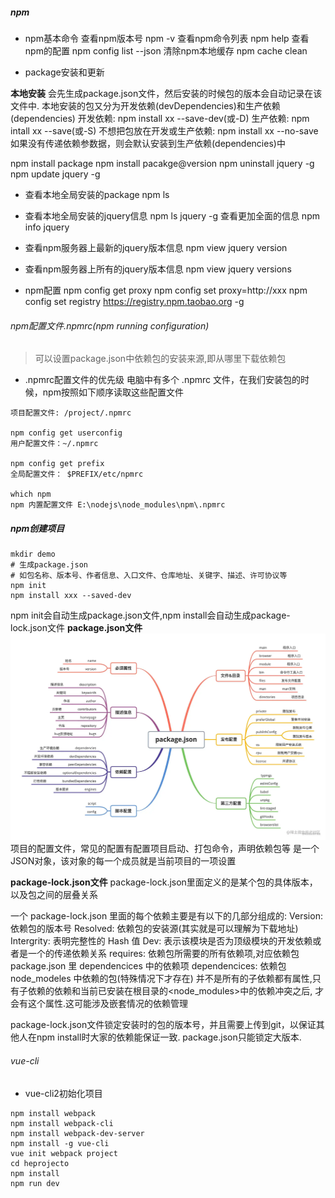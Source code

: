 ##### npm

* npm基本命令
查看npm版本号 npm -v
查看npm命令列表 npm help
查看npm的配置 npm config list --json
清除npm本地缓存 npm cache clean

* package安装和更新

**本地安装**
会先生成package.json文件，然后安装的时候包的版本会自动记录在该文件中.
本地安装的包又分为开发依赖(devDependencies)和生产依赖(dependencies)
开发依赖: npm install xx --save-dev(或-D)
生产依赖: npm intall xx --save(或-S) 
不想把包放在开发或生产依赖: npm install xx --no-save
如果没有传递依赖参数据，则会默认安装到生产依赖(dependencies)中

npm install package 
npm install pacakge@version
npm uninstall jquery -g
npm update jquery -g

*  查看本地全局安装的package
npm ls

* 查看本地全局安装的jquery信息
npm ls jquery -g
查看更加全面的信息 npm info jquery

* 查看npm服务器上最新的jquery版本信息
npm view jquery version

* 查看npm服务器上所有的jquery版本信息
npm view jquery versions

* npm配置
npm config get proxy
npm config set proxy=http://xxx
npm config set registry https://registry.npm.taobao.org -g

###### npm配置文件.npmrc(npm running configuration)
> 可以设置package.json中依赖包的安装来源,即从哪里下载依赖包

* .npmrc配置文件的优先级
电脑中有多个 .npmrc 文件，在我们安装包的时候，npm按照如下顺序读取这些配置文件

```
项目配置文件: /project/.npmrc

npm config get userconfig
用户配置文件：~/.npmrc

npm config get prefix
全局配置文件： $PREFIX/etc/npmrc

which npm 
npm 内置配置文件 E:\nodejs\node_modules\npm\.npmrc
```


##### npm创建项目
```shell
mkdir demo 
# 生成package.json
# 如包名称、版本号、作者信息、入口文件、仓库地址、关键字、描述、许可协议等
npm init 	
npm install xxx --saved-dev
```

npm init会自动生成package.json文件,npm install会自动生成package-lock.json文件
**package.json文件**
![package.json](fronted_common_command/package.png)
项目的配置文件，常见的配置有配置项目启动、打包命令，声明依赖包等
是一个JSON对象，该对象的每一个成员就是当前项目的一项设置

**package-lock.json文件**
package-lock.json里面定义的是某个包的具体版本，以及包之间的层叠关系

一个 package-lock.json 里面的每个依赖主要是有以下的几部分组成的:
Version: 依赖包的版本号
Resolved: 依赖包的安装源(其实就是可以理解为下载地址)
Intergrity: 表明完整性的 Hash 值
Dev: 表示该模块是否为顶级模块的开发依赖或者是一个的传递依赖关系
requires: 依赖包所需要的所有依赖项,对应依赖包 package.json 里 dependencices 中的依赖项
dependencices: 依赖包 node_modeles 中依赖的包(特殊情况下才存在)
并不是所有的子依赖都有<dependencies>属性,只有子依赖的依赖和当前已安装在根目录的<node_modules>中的依赖冲突之后, 
才会有这个属性.这可能涉及嵌套情况的依赖管理

package-lock.json文件锁定安装时的包的版本号，并且需要上传到git，以保证其他人在npm install时大家的依赖能保证一致.
package.json只能锁定大版本.

###### vue-cli

* vue-cli2初始化项目
```
npm install webpack
npm install webpack-cli
npm install webpack-dev-server
npm install -g vue-cli
vue init webpack project
cd heprojecto
npm install
npm run dev
```
